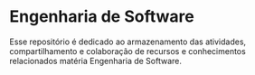 # Engenharia de Software
Esse repositório é  dedicado ao armazenamento das atividades, compartilhamento e colaboração de recursos e conhecimentos relacionados matéria Engenharia de Software. 
